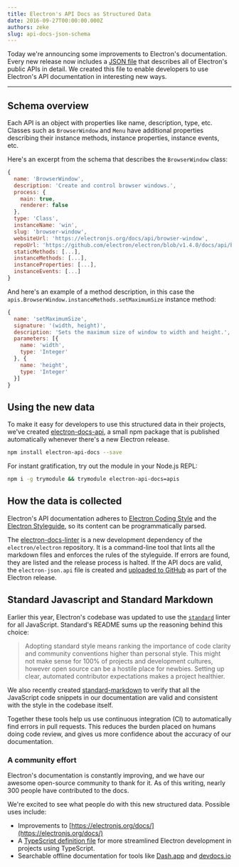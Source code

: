 ```yaml
---
title: Electron's API Docs as Structured Data
date: 2016-09-27T00:00:00.000Z
authors: zeke
slug: api-docs-json-schema
---
```


Today we're announcing some improvements to Electron's documentation. Every new
release now includes a
[JSON file](https://github.com/electron/electron/releases/download/v1.4.1/electron-api.json)
that describes all of Electron's public APIs in detail. We created this file to
enable developers to use Electron's API documentation in interesting new ways.

---

## Schema overview

Each API is an object with properties like name, description, type, etc.
Classes such as `BrowserWindow` and `Menu` have additional properties describing
their instance methods, instance properties, instance events, etc.

Here's an excerpt from the schema that describes the `BrowserWindow` class:

```js
{
  name: 'BrowserWindow',
  description: 'Create and control browser windows.',
  process: {
    main: true,
    renderer: false
  },
  type: 'Class',
  instanceName: 'win',
  slug: 'browser-window',
  websiteUrl: 'https://electronjs.org/docs/api/browser-window',
  repoUrl: 'https://github.com/electron/electron/blob/v1.4.0/docs/api/browser-window.md',
  staticMethods: [...],
  instanceMethods: [...],
  instanceProperties: [...],
  instanceEvents: [...]
}
```

And here's an example of a method description, in this case the
`apis.BrowserWindow.instanceMethods.setMaximumSize` instance method:

```js
{
  name: 'setMaximumSize',
  signature: '(width, height)',
  description: 'Sets the maximum size of window to width and height.',
  parameters: [{
    name: 'width',
    type: 'Integer'
  }, {
    name: 'height',
    type: 'Integer'
  }]
}
```

## Using the new data

To make it easy for developers to use this structured data in their projects,
we've created [electron-docs-api](https://www.npmjs.com/package/electron-api-docs), a small
npm package that is published automatically whenever there's a new Electron
release.

```sh
npm install electron-api-docs --save
```

For instant gratification, try out the module in your Node.js REPL:

```sh
npm i -g trymodule && trymodule electron-api-docs=apis
```

## How the data is collected

Electron's API documentation adheres to
[Electron Coding Style](https://github.com/electron/electron/blob/master/docs/development/coding-style.md)
and the
[Electron Styleguide](https://github.com/electron/electron/blob/master/docs/styleguide.md#readme),
so its content can be programmatically parsed.

The [electron-docs-linter](https://github.com/electron/electron-docs-linter)
is a new development dependency of the `electron/electron` repository.
It is a command-line tool that lints all the markdown files and enforces the
rules of the styleguide. If errors are found, they are listed and the release
process is halted. If the API docs are valid, the `electron-json.api` file
is created and
[uploaded to GitHub](https://github.com/electron/electron/releases/tag/v1.4.1)
as part of the Electron release.

## Standard Javascript and Standard Markdown

Earlier this year, Electron's codebase was updated to use the
[`standard`](http://standardjs.com/) linter for all JavaScript. Standard's
README sums up the reasoning behind this choice:

> Adopting standard style means ranking the importance of code clarity and community conventions higher than personal style. This might not make sense for 100% of projects and development cultures, however open source can be a hostile place for newbies. Setting up clear, automated contributor expectations makes a project healthier.

We also recently created
[standard-markdown](https://github.com/zeke/standard-markdown) to verify that
all the JavaScript code snippets in our documentation are valid and consistent
with the style in the codebase itself.

Together these tools help us use continuous integration (CI) to automatically
find errors in pull requests. This reduces the burden placed on humans doing code
review, and gives us more confidence about the accuracy of our documentation.

### A community effort

Electron's documentation is constantly improving, and we have our awesome
open-source community to thank for it. As of this writing, nearly 300 people
have contributed to the docs.

We're excited to see what people do with this new structured data. Possible uses
include:

- Improvements to [https://electronjs.org/docs/](https://electronjs.org/docs/)
- A [TypeScript definition file](https://github.com/electron/electron-docs-linter/blob/master/README.md#typescript-definitions) for more streamlined Electron development in projects using TypeScript.
- Searchable offline documentation for tools like [Dash.app](https://kapeli.com/dash) and [devdocs.io](http://devdocs.io/)
